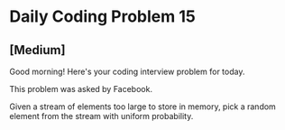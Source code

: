# Daily Coding Problem 15

## \[Medium\]

Good morning! Here's your coding interview problem for today.

This problem was asked by Facebook.

Given a stream of elements too large to store in memory, pick a random element from the stream with uniform probability.
